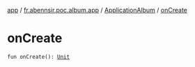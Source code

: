 [app](../../index.md) / [fr.abennsir.poc.album.app](../index.md) / [ApplicationAlbum](index.md) / [onCreate](./on-create.md)

# onCreate

`fun onCreate(): `[`Unit`](https://kotlinlang.org/api/latest/jvm/stdlib/kotlin/-unit/index.html)